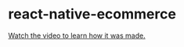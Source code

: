 # react-native-ecommerce

[Watch the video to learn how it was made.](https://youtu.be/pLIRxD4AK3A)
